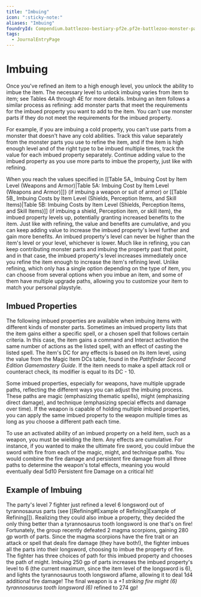 ```yaml
---
title: "Imbuing"
icon: ":sticky-note:"
aliases: "Imbuing"
foundryId: Compendium.battlezoo-bestiary-pf2e.pf2e-battlezoo-monster-parts.JournalEntry.t4kAG04buZGbp5XA.JournalEntryPage.HTWMh9kv0ZSAab33
tags:
  - JournalEntryPage
---
```


# Imbuing
Once you've refined an item to a high enough level, you unlock the ability to imbue the item. The necessary level to unlock imbuing varies from item to item; see Tables 4A through 4E for more details. Imbuing an item follows a similar process as refining: add monster parts that meet the requirements for the imbued property you want to add to the item. You can't use monster parts if they do not meet the requirements for the imbued property.

For example, if you are imbuing a cold property, you can't use parts from a monster that doesn't have any cold abilities. Track this value separately from the monster parts you use to refine the item, and if the item is high enough level and of the right type to be imbued multiple times, track the value for each imbued property separately. Continue adding value to the imbued property as you use more parts to imbue the property, just like with refining.

When you reach the values specified in [[Table 5A_ Imbuing Cost by Item Level (Weapons and Armor)|Table 5A: Imbuing Cost by Item Level (Weapons and Armor)]]} (if imbuing a weapon or suit of armor) or [[Table 5B_ Imbuing Costs by Item Level (Shields, Perception Items, and Skill Items)|Table 5B: Imbuing Costs by Item Level (Shields, Perception Items, and Skill Items)]] (if imbuing a shield, Perception item, or skill item), the imbued property levels up, potentially granting increased benefits to the item. Just like with refining, the value and benefits are cumulative, and you can keep adding value to increase the imbued property's level further and gain more benefits. An imbued property's level can never be higher than the item's level or your level, whichever is lower. Much like in refining, you can keep contributing monster parts and imbuing the property past that point, and in that case, the imbued property's level increases immediately once you refine the item enough to increase the item's refining level. Unlike refining, which only has a single option depending on the type of item, you can choose from several options when you imbue an item, and some of them have multiple upgrade paths, allowing you to customize your item to match your personal playstyle.

## Imbued Properties

The following imbued properties are available when imbuing items with different kinds of monster parts. Sometimes an imbued property lists that the item gains either a specific spell, or a chosen spell that follows certain criteria. In this case, the item gains a command and Interact activation the same number of actions as the listed spell, with an effect of casting the listed spell. The item's DC for any effects is based on its item level, using the value from the Magic Item DCs table, found in the _Pathfinder Second Edition Gamemastery Guide_. If the item needs to make a spell attack roll or counteract check, its modifier is equal to its DC - 10.

Some imbued properties, especially for weapons, have multiple upgrade paths, reflecting the different ways you can adjust the imbuing process. These paths are magic (emphasizing thematic spells), might (emphasizing direct damage), and technique (emphasizing special effects and damage over time). If the weapon is capable of holding multiple imbued properties, you can apply the same imbued property to the weapon multiple times as long as you choose a different path each time.

To use an activated ability of an imbued property on a held item, such as a weapon, you must be wielding the item. Any effects are cumulative. For instance, if you wanted to make the ultimate fire sword, you could imbue the sword with fire from each of the magic, might, and technique paths. You would combine the fire damage and persistent fire damage from all three paths to determine the weapon's total effects, meaning you would eventually deal 5d10 Persistent fire Damage on a critical hit!

## Example of Imbuing

The party's level 7 fighter just refined a level 6 longsword out of tyrannosaurus parts (see [[Refining#Example of Refining|Example of Refining]]). Realizing they could also imbue a property, they decided the only thing better than a tyrannosaurus tooth longsword is one that's on fire! Fortunately, the group recently defeated 2 magma scorpions, gaining 280 gp worth of parts. Since the magma scorpions have the fire trait or an attack or spell that deals fire damage (they have both!), the fighter imbues all the parts into their longsword, choosing to imbue the property of fire. The fighter has three choices of path for this imbued property and chooses the path of might. Imbuing 250 gp of parts increases the imbued property's level to 6 (the current maximum, since the item level of the longsword is 6), and lights the tyrannosaurus tooth longsword aflame, allowing it to deal 1d4 additional fire damage! The final weapon is a _+1 striking fire might (6) tyrannosaurus tooth longsword (6)_ refined to 274 gp!
